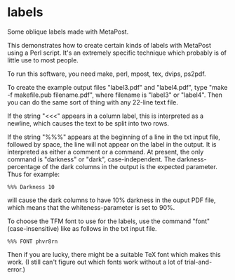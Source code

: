 # labels
Some oblique labels made with MetaPost.

This demonstrates how to create certain kinds of labels with MetaPost using a Perl script. It's an extremely specific technique which probably is of little use to most people.

To run this software, you need make, perl, mpost, tex, dvips, ps2pdf.

To create the example output files "label3.pdf" and "label4.pdf", type "make -f makefile.pub filename.pdf", where filename is "label3" or "label4". Then you can do the same sort of thing with any 22-line text file.

If the string "<<<" appears in a column label, this is interpreted as a newline, which causes the text to be split into two rows.

If the string "%%%" appears at the beginning of a line in the txt input file, followed by space, the line will not appear on the label in the output. It is interpreted as either a comment or a command. At present, the only command is "darkness" or "dark", case-independent. The darkness-percentage of the dark columns in the output is the expected parameter. Thus for example:

    %%% Darkness 10

will cause the dark columns to have 10% darkness in the ouput PDF file, which means that the whiteness-parameter is set to 90%.

To choose the TFM font to use for the labels, use the command "font" (case-insensitive) like as follows in the txt input file.

    %%% FONT phvr8rn

Then if you are lucky, there might be a suitable TeX font which makes this work. (I still can't figure out which fonts work without a lot of trial-and-error.)
